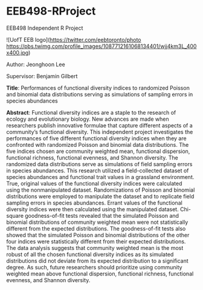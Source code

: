 # EEB498-RProject
EEB498 Independent R Project

![UofT EEB logo](https://twitter.com/eebtoronto/photo
https://pbs.twimg.com/profile_images/1087712161068134401/wjj4km3L_400x400.jpg)

Author: Jeonghoon Lee

Supervisor: Benjamin Gilbert

**Title**: Performances of functional diversity indices to randomized Poisson and binomial data distributions serving as simulations of sampling errors in species abundances

**Abstract**: Functional diversity indices are a staple to the research of ecology and evolutionary biology. New advances are made when researchers publish innovative formulae that capture different aspects of a community’s functional diversity. This independent project investigates the performances of five different functional diversity indices when they are confronted with randomized Poisson and binomial data distributions. The five indices chosen are community weighted mean, functional dispersion, functional richness, functional evenness, and Shannon diversity. The randomized data distributions serve as simulations of field sampling errors in species abundances. This research utilized a field-collected dataset of species abundances and functional trait values in a grassland environment. True, original values of the functional diversity indices were calculated using the nonmanipulated dataset. Randomizations of Poisson and binomial distributions were employed to manipulate the dataset and to replicate field sampling errors in species abundances. Errant values of the functional diversity indices were then calculated using the manipulated dataset. Chi-square goodness-of-fit tests revealed that the simulated Poisson and binomial distributions of community weighted mean were not statistically different from the expected distributions. The goodness-of-fit tests also showed that the simulated Poisson and binomial distributions of the other four indices were statistically different from their expected distributions. The data analysis suggests that community weighted mean is the most robust of all the chosen functional diversity indices as its simulated distributions did not deviate from its expected distribution to a significant degree. As such, future researchers should prioritize using community weighted mean above functional dispersion, functional richness, functional evenness, and Shannon diversity.
